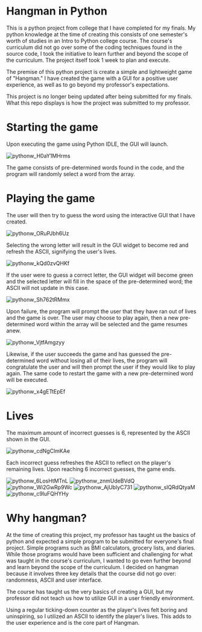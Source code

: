 # Hangman in Python
This is a python project from college that I have completed for my finals. My python knowledge at the time of creating this consists of one semester's worth of studies in an Intro to Python college course. The course's curriculum did not go over some of the coding techniques found in the source code, I took the initiative to learn further and beyond the scope of the curriculum.
The project itself took 1 week to plan and execute.

The premise of this python project is create a simple and lightweight game of "Hangman." I have created the game with a GUI for a positive user experience, as well as to go beyond my professor's expectations.

This project is no longer being updated after being submitted for my finals. What this repo displays is how the project was submitted to my professor.

# Starting the game
Upon executing the game using Python IDLE, the GUI will launch.

![pythonw_H0aY1MHrms](https://github.com/henryl95/hangman/assets/149839431/8c20e344-4278-4ef4-8e58-3db558ae6037)

The game consists of pre-determined words found in the code, and the program will randomly select a word from the array.

# Playing the game
The user will then try to guess the word using the interactive GUI that I have created.

![pythonw_ORuPJbh6Uz](https://github.com/henryl95/hangman/assets/149839431/7cfaed7b-87de-4e62-b6b6-2d6f37468f3d)

Selecting the wrong letter will result in the GUI widget to become red and refresh the ASCII, signifying the user's lives.

![pythonw_kQd0zvQHKf](https://github.com/henryl95/hangman/assets/149839431/b40669da-9cd9-4ccf-9587-7501c789988e)

If the user were to guess a correct letter, the GUI widget will become green and the selected letter will fill in the space of the pre-determined word; the ASCII will not update in this case.

![pythonw_Sh762tRMmx](https://github.com/henryl95/hangman/assets/149839431/2d956c37-d5ce-46f3-9790-28f6ea3b8ad4)

Upon failure, the program will prompt the user that they have ran out of lives and the game is over. The user may choose to play again, then a new pre-determined word within the array will be selected and the game resumes anew.

![pythonw_VjtfAmgzyy](https://github.com/henryl95/hangman/assets/149839431/dbf901ec-c354-47ef-9d9b-242e4c29b05e)

Likewise, if the user succeeds the game and has guessed the pre-determined word without losing all of their lives, the program will congratulate the user and will then prompt the user if they would like to play again. The same code to restart the game with a new pre-determined word will be executed.

![pythonw_x4gETtEpEf](https://github.com/henryl95/hangman/assets/149839431/2d5f7ae1-d0ad-4315-bbf4-3c76e588910d)

# Lives

The maximum amount of incorrect guesses is 6, represented by the ASCII shown in the GUI.

![pythonw_cdNgClmKAe](https://github.com/henryl95/hangman/assets/149839431/6d12cd32-dc8b-44cb-9a3d-3401893777b4)

Each incorrect guess refreshes the ASCII to reflect on the player's remaining lives. Upon reaching 6 incorrect guesses, the game ends.

![pythonw_6LosHtMTnL](https://github.com/henryl95/hangman/assets/149839431/39c35f68-79eb-487c-ba4c-e268ece664d8)
![pythonw_znmUdeBVdQ](https://github.com/henryl95/hangman/assets/149839431/d01930c0-2e30-4e39-b514-452ddf3574bb)
![pythonw_Wi2GwRp9Wc](https://github.com/henryl95/hangman/assets/149839431/9f5d8dd8-9682-46ee-8640-65ebffa2bcb0)
![pythonw_AjUblyC731](https://github.com/henryl95/hangman/assets/149839431/6e7b85f0-bafa-470d-9be8-b199b91e2c39)
![pythonw_sIQRdQtyaM](https://github.com/henryl95/hangman/assets/149839431/66259632-1395-4dd2-bbdd-d2b395ad78e4)
![pythonw_c9luFQHYHy](https://github.com/henryl95/hangman/assets/149839431/0ab5c120-111f-4855-81c2-6f7222986b6b)

# Why hangman?

At the time of creating this project, my professor has taught us the basics of python and expected a simple program to be submitted for everyone's final project. Simple programs such as BMI calculators, grocery lists, and diaries. While those programs would have been sufficient and challenging for what was taught in the course's curriculum, I wanted to go even further beyond and learn beyond the scope of the curriculum. I decided on hangman because it involves three key details that the course did not go over: randomness, ASCII and user interface.

The course has taught us the very basics of creating a GUI, but my professor did not teach us how to utilize GUI in a user friendly environment.

Using a regular ticking-down counter as the player's lives felt boring and uninspiring, so I utilized an ASCII to identify the player's lives. This adds to the user experience and is the core part of Hangman.



